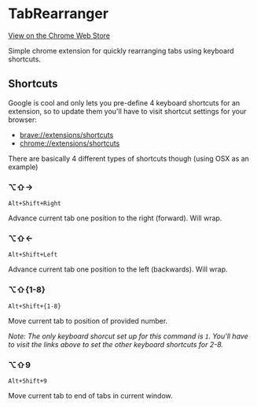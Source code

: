 # TabRearranger

[View on the Chrome Web Store](https://chrome.google.com/webstore/detail/tab-rearranger/nkbnnecfgmajcnadoaldipigoaamkddo)

Simple chrome extension for quickly rearranging tabs using keyboard shortcuts.

## Shortcuts

Google is cool and only lets you pre-define 4 keyboard shortcuts for an extension, so to update them you'll have to visit shortcut settings for your browser:

-   [brave://extensions/shortcuts](brave://extensions/shortcuts)
-   [chrome://extensions/shortcuts](chrome://extensions/shortcuts)

There are basically 4 different types of shortcuts though (using OSX as an example)

### ⌥⇧→

`Alt+Shift+Right`

Advance current tab one position to the right (forward). Will wrap.

### ⌥⇧←

`Alt+Shift+Left`

Advance current tab one position to the left (backwards). Will wrap.

### ⌥⇧{1-8}

`Alt+Shift+{1-8}`

Move current tab to position of provided number.

_Note: The only keyboard shorcut set up for this command is `1`. You'll have to visit the links above to set the other keyboard shortcuts for 2-8._

### ⌥⇧9

`Alt+Shift+9`

Move current tab to end of tabs in current window.
